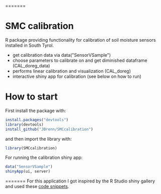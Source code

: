 
=======
# SMC calibration
R package providing functionality for calibration of soil moisture sensors installed in South Tyrol.
* get calibration data via data("SensorVSample")
* choose parameters to calibrate on and get diminished dataframe (CAL_doreg_data)
* performs linear calibration and visualization (CAL_doreg)
* interactive shiny app for calibration (see below on how to run)


# How to start

First install the package with:

```R
install.packages("devtools")
library(devtools)
install_github("JBrenn/SMCcalibration")
```

and then import the library with:

```R
library(SMCcalibration)
```

For running the calibration shiny app:

```R
data("SensorVSample")
shinyApp(ui, server)
```

=======
For this application I got inspired by the R Studio shiny gallery and used these [code snippets](http://shiny.rstudio.com/gallery/plot-interaction-exclude.html).
